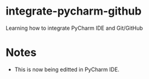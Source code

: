 # integrate-pycharm-github
Learning how to integrate PyCharm IDE and Git/GitHub

# Notes
- This is now being editted in PyCharm IDE.